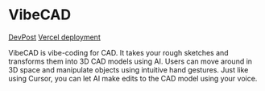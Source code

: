 # VibeCAD

[DevPost](https://devpost.com/software/vibecad) [Vercel deployment](http://vibecad.vercel.app/)

VibeCAD is vibe-coding for CAD. It takes your rough sketches and transforms them into 3D CAD models using AI. Users can move around in 3D space and manipulate objects using intuitive hand gestures. Just like using Cursor, you can let AI make edits to the CAD model using your voice.

